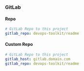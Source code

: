 ### GitLab

#### Repo

```yaml
# GitLab Repo to this project
gitlab_repo: devops-toolkit/readme
```

#### Custom Repo

```yaml
# GitLab Repo to this project
gitlab_host: gitlab.domain.com
gitlab_repo: devops-toolkit/readme
```
